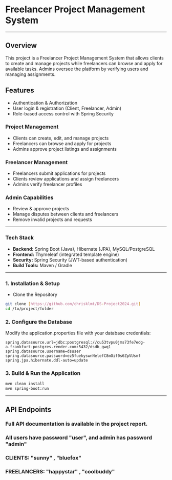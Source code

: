 # Freelancer Project Management System

---

## Overview
This project is a Freelancer Project Management
System that allows clients to create and manage
projects while freelancers can browse and apply
for available tasks. Admins oversee the platform
by verifying users and managing assignments.

## Features
- Authentication & Authorization
- User login & registration (Client, Freelancer, Admin)
- Role-based access control with Spring Security

### Project Management
- Clients can create, edit, and manage projects
- Freelancers can browse and apply for projects
- Admins approve project listings and assignments

### Freelancer Management
- Freelancers submit applications for projects
- Clients review applications and assign freelancers
- Admins verify freelancer profiles

### Admin Capabilities
- Review & approve projects
- Manage disputes between clients and freelancers
- Remove invalid projects and requests

---

### Tech Stack
- <b>Backend:</b> Spring Boot (Java), Hibernate (JPA), MySQL/PostgreSQL
- <b>Frontend:</b> Thymeleaf (integrated template engine)
- <b>Security:</b> Spring Security (JWT-based authentication)
- <b>Build Tools:</b> Maven / Gradle

---

### 1. Installation & Setup
- Clone the Repository
```sh
git clone [https://github.com/chrisklmt/DS-Project2024.git]
cd /to/project/folder
```

### 2. Configure the Database
Modify the application.properties file with your database credentials:
```properties
spring.datasource.url=jdbc:postgresql://cu53tvpu0jms73fe7edg-a.frankfurt-postgres.render.com:5432/dsdb_gwq1
spring.datasource.username=dsuser
spring.datasource.password=ez5fuekyswnNelefC8mOif0s6ZpVUsmf
spring.jpa.hibernate.ddl-auto=update
```

### 3. Build & Run the Application
```sh
mvn clean install
mvn spring-boot:run
```

---

## API Endpoints

### Full API documentation is available in the project report.

### All users have password "user", and admin has password "admin"
### CLIENTS:     "sunny"     ,  "bluefox"
### FREELANCERS: "happystar" ,  "coolbuddy" 
